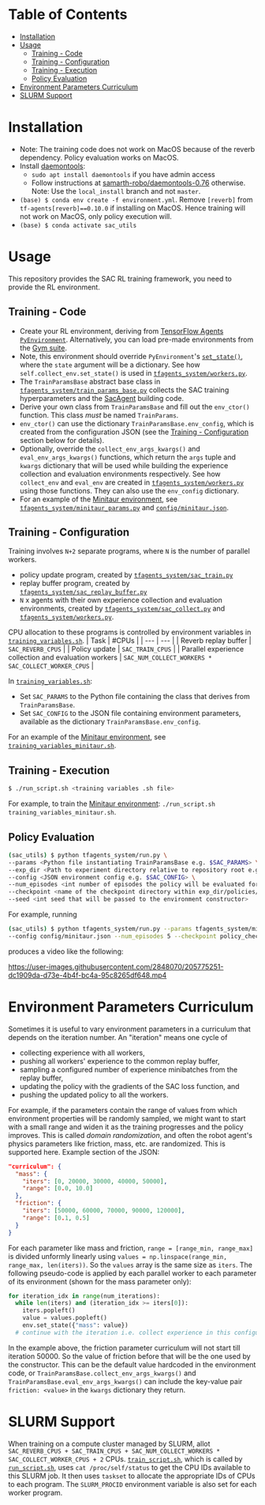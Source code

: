 # Table of Contents

- [Installation](#installation)
- [Usage](#usage)
  - [Training - Code](#training---code)
  - [Training - Configuration](#training---configuration)
  - [Training - Execution](#training---execution)
  - [Policy Evaluation](#policy-evaluation)
- [Environment Parameters Curriculum](#environment-parameters-curriculum)
- [SLURM Support](#slurm-support)

# Installation
- Note: The training code does not work on MacOS because of the reverb dependency. Policy evaluation works on MacOS.
- Install [daemontools](https://cr.yp.to/daemontools.html):
  - `sudo apt install daemontools` if you have admin access
  - Follow instructions at
  [samarth-robo/daemontools-0.76](https://github.com/samarth-robo/daemontools-0.76/tree/local_install) otherwise.
  Note: Use the `local_install` branch and not `master`.
- `(base) $ conda env create -f environment.yml`. Remove `[reverb]` from `tf-agents[reverb]==0.10.0` if installing on MacOS. Hence training will not work on MacOS, only policy execution will.
- `(base) $ conda activate sac_utils`

# Usage
This repository provides the SAC RL training framework, you need to provide the RL environment.

## Training - Code
- Create your RL environment, deriving from
[TensorFlow Agents `PyEnvironment`](https://www.tensorflow.org/agents/api_docs/python/tf_agents/environments/PyEnvironment).
Alternatively, you can load pre-made environments from the
[Gym suite](https://www.tensorflow.org/agents/api_docs/python/tf_agents/environments/suite_gym/load).
- Note, this environment should override `PyEnvironment`'s
[`set_state()`](https://www.tensorflow.org/agents/api_docs/python/tf_agents/environments/PyEnvironment#set_state), where
the `state` argument will be a dictionary. See how `self.collect_env.set_state()` is used in
[`tfagents_system/workers.py`](../tfagents_system/workers.py).
- The `TrainParamsBase` abstract base class in
[`tfagents_system/train_params_base.py`](../tfagents_system/train_params_base.py) collects the SAC training hyperparameters
and the [SacAgent](https://www.tensorflow.org/agents/api_docs/python/tf_agents/agents/SacAgent) building code.
- Derive your own class from `TrainParamsBase` and fill out the `env_ctor()` function. This class _must_ be named
`TrainParams`.
- `env_ctor()` can use the dictionary `TrainParamsBase.env_config`, which is created from the configuration JSON
(see the [Training - Configuration](#training---configuration) section below for details). 
- Optionally, override the `collect_env_args_kwargs()` and `eval_env_args_kwargs()` functions, which return the `args`
tuple and `kwargs` dictionary that will be used while building the experience collection and evaluation environments
respectively. See how `collect_env` and `eval_env` are created in
[`tfagents_system/workers.py`](../tfagents_system/workers.py) using those functions. They can also use the `env_config`
dictionary.
- For an example of the
[Minitaur environment](https://github.com/bulletphysics/bullet3/blob/master/examples/pybullet/gym/pybullet_envs/bullet/minitaur.py),
see [`tfagents_system/minitaur_params.py`](../tfagents_system/minitaur_params.py) and
[`config/minitaur.json`](../config/minitaur.json).

## Training - Configuration
Training involves `N+2` separate programs, where `N` is the number of parallel workers.
- policy update program, created by [`tfagents_system/sac_train.py`](../tfagents_system/sac_train.py)
- replay buffer program, created by [`tfagents_system/sac_replay_buffer.py`](../tfagents_system/sac_replay_buffer.py)
- `N` x agents with their own experience collection and evaluation environments, created by
[`tfagents_system/sac_collect.py`](../tfagents_system/sac_collect.py) and
[`tfagents_system/workers.py`](../tfagents_system/workers.py).

CPU allocation to these programs is controlled by environment variables in
[`training_variables.sh`](../training_variables.sh).
| Task | #CPUs |
| --- | --- |
| Reverb replay buffer | `SAC_REVERB_CPUS` |
| Policy update | `SAC_TRAIN_CPUS` |
| Parallel experience collection and evaluation workers | `SAC_NUM_COLLECT_WORKERS * SAC_COLLECT_WORKER_CPUS` |

In [`training_variables.sh`](../training_variables.sh):
- Set `SAC_PARAMS` to the Python file containing the class that derives from `TrainParamsBase`.
- Set `SAC_CONFIG` to the JSON file containing environment parameters, available as the dictionary
`TrainParamsBase.env_config`.

For an example of the
[Minitaur environment](https://github.com/bulletphysics/bullet3/blob/master/examples/pybullet/gym/pybullet_envs/bullet/minitaur.py),
see [`training_variables_minitaur.sh`](../training_variables_minitaur.sh).

## Training - Execution
```bash
$ ./run_script.sh <training variables .sh file>
```

For example, to train the
[Minitaur environment](https://github.com/bulletphysics/bullet3/blob/master/examples/pybullet/gym/pybullet_envs/bullet/minitaur.py):
`./run_script.sh training_variables_minitaur.sh`.

## Policy Evaluation
```bash
(sac_utils) $ python tfagents_system/run.py \
--params <Python file instantiating TrainParamsBase e.g. $SAC_PARAMS> \
--exp_dir <Path to experiment directory relative to repository root e.g. logs/${SAC_EXP_NAME}> \
--config <JSON environment config e.g. $SAC_CONFIG> \
--num_episodes <int number of episodes the policy will be evaluated for> \
--checkpoint <name of the checkpoint directory within exp_dir/policies/checkpoints> \
--seed <int seed that will be passed to the environment constructor>
```

For example, running

```bash
(sac_utils) $ python tfagents_system/run.py --params tfagents_system/minitaur_params.py --exp_dir logs/minitaur \
--config config/minitaur.json --num_episodes 5 --checkpoint policy_checkpoint_0000500000 --seed 108
```

produces a video like the following:

https://user-images.githubusercontent.com/2848070/205775251-dc1909da-d73e-4b4f-bc4a-95c8265df648.mp4

# Environment Parameters Curriculum
Sometimes it is useful to vary environment parameters in a curriculum that depends on the iteration number. An
"iteration" means one cycle of
- collecting experience with all workers,
- pushing all workers' experience to the common replay buffer,
- sampling a configured number of experience minibatches from the replay buffer,
- updating the policy with the gradients of the SAC loss function, and
- pushing the updated policy to all the workers.

For example, if the parameters contain the range of values from which environment properties will be randomly sampled,
we might want to start with a small range and widen it as the training progresses and the policy improves. This is 
called _domain randomization_, and often the robot agent's physics parameters like friction, mass, etc. are randomized.
This is supported here. Example section of the JSON:

```json
"curriculum": {
  "mass": {
    "iters": [0, 20000, 30000, 40000, 50000],
    "range": [0.0, 10.0]
  },
  "friction": {
    "iters": [50000, 60000, 70000, 90000, 120000],
    "range": [0.1, 0.5]
  }
}
```

For each parameter like mass and friction, `range = [range_min, range_max]` is divided unformly linearly using
`values = np.linspace(range_min, range_max, len(iters))`. So the `values` array is the same size as `iters`. The
following pseudo-code is applied by each parallel worker to each parameter of its environment (shown for the mass
parameter only):

```python
for iteration_idx in range(num_iterations):
  while len(iters) and (iteration_idx >= iters[0]):
    iters.popleft()
    value = values.popleft()
    env.set_state({"mass": value})
  # continue with the iteration i.e. collect experience in this configured environment
```

In the example above, the friction parameter curriculum will not start till iteration 50000. So the value of friction
before that will be the one used by the constructor. This can be the default value hardcoded in the environment code,
or `TrainParamsBase.collect_env_args_kwargs()` and `TrainParamsBase.eval_env_args_kwargs()` can include the key-value
pair `friction: <value>` in the `kwargs` dictionary they return.

# SLURM Support
When training on a compute cluster managed by SLURM, allot
`SAC_REVERB_CPUS + SAC_TRAIN_CPUS + SAC_NUM_COLLECT_WORKERS * SAC_COLLECT_WORKER_CPUS + 2` CPUs.
[`train_script.sh`](../train_script.sh), which is called by [`run_script.sh`](../run_script.sh), uses
`cat /proc/self/status` to get the CPU IDs available to this SLURM job. It then uses `taskset` to allocate the
appropriate IDs of CPUs to each program. The `SLURM_PROCID` environment variable is also set for each worker program.
